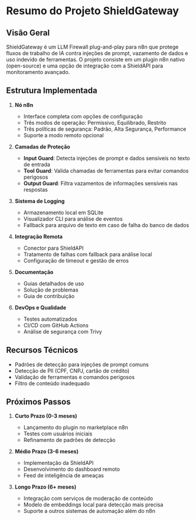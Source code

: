 # Resumo do Projeto ShieldGateway

## Visão Geral

ShieldGateway é um LLM Firewall plug-and-play para n8n que protege fluxos de trabalho de IA contra injeções de prompt, vazamento de dados e uso indevido de ferramentas. O projeto consiste em um plugin n8n nativo (open-source) e uma opção de integração com a ShieldAPI para monitoramento avançado.

## Estrutura Implementada

1. **Nó n8n**
   - Interface completa com opções de configuração
   - Três modos de operação: Permissivo, Equilibrado, Restrito
   - Três políticas de segurança: Padrão, Alta Segurança, Performance
   - Suporte a modo remoto opcional

2. **Camadas de Proteção**
   - **Input Guard**: Detecta injeções de prompt e dados sensíveis no texto de entrada
   - **Tool Guard**: Valida chamadas de ferramentas para evitar comandos perigosos
   - **Output Guard**: Filtra vazamentos de informações sensíveis nas respostas

3. **Sistema de Logging**
   - Armazenamento local em SQLite
   - Visualizador CLI para análise de eventos
   - Fallback para arquivo de texto em caso de falha do banco de dados

4. **Integração Remota**
   - Conector para ShieldAPI
   - Tratamento de falhas com fallback para análise local
   - Configuração de timeout e gestão de erros

5. **Documentação**
   - Guias detalhados de uso
   - Solução de problemas
   - Guia de contribuição

6. **DevOps e Qualidade**
   - Testes automatizados
   - CI/CD com GitHub Actions
   - Análise de segurança com Trivy

## Recursos Técnicos

- Padrões de detecção para injeções de prompt comuns
- Detecção de PII (CPF, CNPJ, cartão de crédito)
- Validação de ferramentas e comandos perigosos
- Filtro de conteúdo inadequado

## Próximos Passos

1. **Curto Prazo (0-3 meses)**
   - Lançamento do plugin no marketplace n8n
   - Testes com usuários iniciais
   - Refinamento de padrões de detecção

2. **Médio Prazo (3-6 meses)**
   - Implementação da ShieldAPI
   - Desenvolvimento do dashboard remoto
   - Feed de inteligência de ameaças

3. **Longo Prazo (6+ meses)**
   - Integração com serviços de moderação de conteúdo
   - Modelo de embeddings local para detecção mais precisa
   - Suporte a outros sistemas de automação além do n8n 